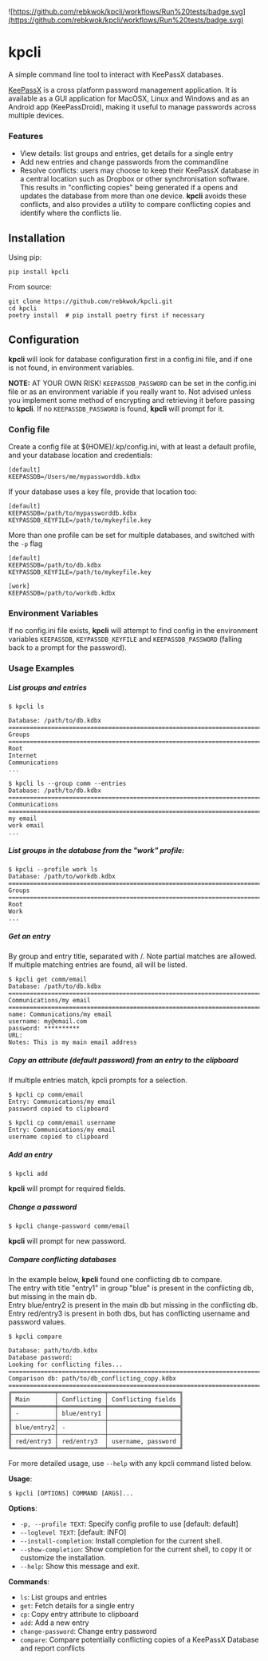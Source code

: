 ![https://github.com/rebkwok/kpcli/workflows/Run%20tests/badge.svg](https://github.com/rebkwok/kpcli/workflows/Run%20tests/badge.svg)

# kpcli

A simple command line tool to interact with KeePassX databases.

[KeePassX](https://www.keepassx.org/) is a cross platform password management application.
It is available as a GUI application for MacOSX, Linux and Windows and as an Android app (KeePassDroid), 
making it useful to manage passwords across multiple devices.

### Features
- View details: list groups and entries, get details for a single entry
- Add new entries and change passwords from the commandline
- Resolve conflicts: users may choose to keep their KeePassX database in a central location
such as Dropbox or other synchronisation software.  This results in "conflicting copies" being generated if 
a opens and updates the database from more than one device.  **kpcli** avoids these conflicts, and also provides 
a utility to compare conflicting copies and identify where the conflicts lie.

## Installation

Using pip:

```pip install kpcli```

From source:

```
git clone https://github.com/rebkwok/kpcli.git
cd kpcli
poetry install  # pip install poetry first if necessary
```

## Configuration

**kpcli** will look for database configuration first in a config.ini file, and if 
one is not found, in environment variables.

**NOTE:** 
AT YOUR OWN RISK! `KEEPASSDB_PASSWORD` can be set in the config.ini file or as an environment variable if you really want to.
Not advised unless you implement some method of encrypting and retrieving it before passing to **kpcli**.  If no `KEEPASSDB_PASSWORD`
is found, **kpcli** will prompt for it.

### Config file 

Create a config file at $(HOME)/.kp/config.ini, with at least a default profile, and your
database location and credentials:
```
[default]
KEEPASSDB=/Users/me/mypassworddb.kdbx
```

If your database uses a key file, provide that location too:
```
[default]
KEEPASSDB=/path/to/mypassworddb.kdbx
KEYPASSDB_KEYFILE=/path/to/mykeyfile.key
```

More than one profile can be set for multiple databases, and switched with the `-p` flag
```
[default]
KEEPASSDB=/path/to/db.kdbx
KEYPASSDB_KEYFILE=/path/to/mykeyfile.key

[work]
KEEPASSDB=/path/to/workdb.kdbx
```

### Environment Variables
If no config.ini file exists, **kpcli** will attempt to find config in the environment variables 
`KEEPASSDB`, `KEYPASSDB_KEYFILE` and `KEEPASSDB_PASSWORD` (falling back to a prompt for the password).


### Usage Examples ###

##### List groups and entries
```console
$ kpcli ls

Database: /path/to/db.kdbx
================================================================================
Groups
================================================================================
Root
Internet
Communications
...

$ kpcli ls --group comm --entries
Database: /path/to/db.kdbx
================================================================================
Communications
================================================================================
my email
work email
...
```

##### List groups in the database from the "work" profile:
```console
$ kpcli --profile work ls
Database: /path/to/workdb.kdbx
================================================================================
Groups
================================================================================
Root
Work
...
```

##### Get an entry  
By group and entry title, separated with /.  Note partial matches are allowed.  
If multiple matching entries are found, all will be listed.
```console
$ kpcli get comm/email
Database: /path/to/db.kdbx
================================================================================
Communications/my email
================================================================================
name: Communications/my email
username: my@email.com
password: **********
URL:
Notes: This is my main email address
```

##### Copy an attribute (default password) from an entry to the clipboard  
If multiple entries match, kpcli prompts for a selection.
```console
$ kpcli cp comm/email
Entry: Communications/my email
password copied to clipboard

$ kpcli cp comm/email username
Entry: Communications/my email
username copied to clipboard
```

##### Add an entry
```console
$ kpcli add
```
**kpcli** will prompt for required fields.


##### Change a password
```console
$ kpcli change-password comm/email
```
**kpcli** will prompt for new password.


##### Compare conflicting databases

In the example below, **kpcli** found one conflicting db to compare.  
The entry with title "entry1" in group "blue" is present in the conflicting db, but missing 
in the main db.  
Entry blue/entry2 is present in the main db but missing in the conflicting db.  
Entry red/entry3 is present in both dbs, but has conflicting username and password values.
```console
$ kpcli compare

Database: path/to/db.kdbx
Database password:
Looking for conflicting files...
================================================================================
Comparison db: path/to/db_conflicting_copy.kdbx
================================================================================
╔════════════╤═════════════╤════════════════════╗
║ Main       │ Conflicting │ Conflicting fields ║
╠════════════╪═════════════╪════════════════════╣
║ -          │ blue/entry1 │                    ║ 
╟────────────┼─────────────┼────────────────────╢
║ blue/entry2│ -           │                    ║
╟────────────┼─────────────┼────────────────────╢
║ red/entry3 │ red/entry3  │ username, password ║
╚════════════╧═════════════╧════════════════════╝
```


For more detailed usage, use `--help` with any kpcli command listed below.

**Usage**:

```console
$ kpcli [OPTIONS] COMMAND [ARGS]...
```

**Options**:

* `-p, --profile TEXT`: Specify config profile to use  [default: default]
* `--loglevel TEXT`: [default: INFO]
* `--install-completion`: Install completion for the current shell.
* `--show-completion`: Show completion for the current shell, to copy it or customize the installation.
* `--help`: Show this message and exit.

**Commands**:

* `ls`: List groups and entries
* `get`: Fetch details for a single entry
* `cp`: Copy entry attribute to clipboard
* `add`: Add a new entry
* `change-password`: Change entry password
* `compare`: Compare potentially conflicting copies of a KeePassX Database and report conflicts




